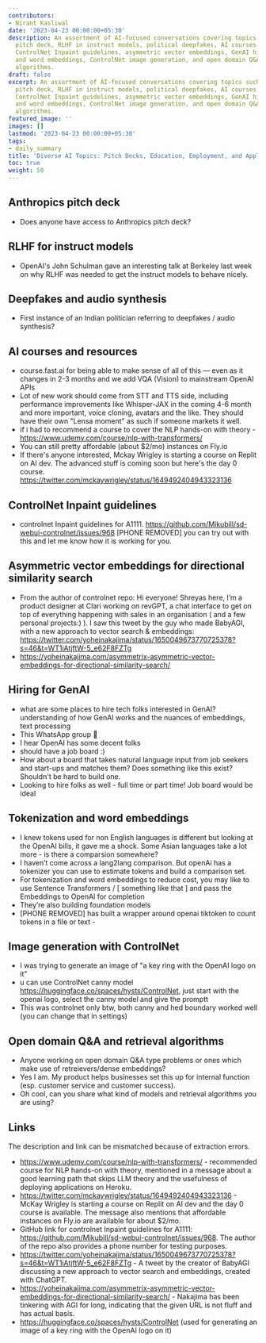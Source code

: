 ```yaml
---
contributors:
- Nirant Kasliwal
date: '2023-04-23 00:00:00+05:30'
description: An assortment of AI-focused conversations covering topics such as Anthropics
  pitch deck, RLHF in instruct models, political deepfakes, AI courses and resources,
  ControlNet Inpaint guidelines, asymmetric vector embeddings, GenAI hiring, tokenization
  and word embeddings, ControlNet image generation, and open domain Q&A and retrieval
  algorithms.
draft: false
excerpt: An assortment of AI-focused conversations covering topics such as Anthropics
  pitch deck, RLHF in instruct models, political deepfakes, AI courses and resources,
  ControlNet Inpaint guidelines, asymmetric vector embeddings, GenAI hiring, tokenization
  and word embeddings, ControlNet image generation, and open domain Q&A and retrieval
  algorithms.
featured_image: ''
images: []
lastmod: '2023-04-23 00:00:00+05:30'
tags:
- daily_summary
title: 'Diverse AI Topics: Pitch Decks, Education, Employment, and Applications'
toc: true
weight: 50
---
```


## Anthropics pitch deck
- Does anyone have access to Anthropics pitch deck?

## RLHF for instruct models
- OpenAI's John Schulman gave an interesting talk at Berkeley last week on why RLHF was needed to get the instruct models to behave nicely.

## Deepfakes and audio synthesis
- First instance of an Indian politician referring to deepfakes / audio synthesis?

## AI courses and resources
- course.fast.ai for being able to make sense of all of this — even as it changes in 2-3 months and we add VQA (Vision) to mainstream OpenAI APIs
- Lot of new work should come from STT and TTS side, including performance improvements like Whisper-JAX in the coming 4-6 month and more important, voice cloning, avatars and the like. They should have their own "Lensa moment" as such if someone markets it well.
- if i had to recommend a course to cover the NLP hands-on with theory - https://www.udemy.com/course/nlp-with-transformers/
- You can still pretty affordable (about $2/mo) instances on Fly.io
- If there's anyone interested, Mckay Wrigley is starting a course on Replit on AI dev. The advanced stuff is coming soon but here's the day 0 course. https://twitter.com/mckaywrigley/status/1649492404943323136

## ControlNet Inpaint guidelines
- controlnet Inpaint guidelines for A1111. https://github.com/Mikubill/sd-webui-controlnet/issues/968 [PHONE REMOVED] you can try out with this and let me know how it is working for you.

## Asymmetric vector embeddings for directional similarity search
- From the author of controlnet repo: Hi everyone! Shreyas here, I’m a product designer at Clari working on revGPT, a chat interface to get on top of everything happening with sales in an organisation ( and a few personal projects:) ). I saw this tweet by the guy who made BabyAGI, with a new approach to vector search & embeddings: https://twitter.com/yoheinakajima/status/1650049673770725378?s=46&t=WT1iAtjftW-5_e62F8FZTg
- https://yoheinakajima.com/asymmetrix-asymmetric-vector-embeddings-for-directional-similarity-search/

## Hiring for GenAI
- what are some places to hire tech folks interested in GenAI? understanding of how GenAI works and the nuances of embeddings, text processing
- This WhatsApp group 🙈
- I hear OpenAI has some decent folks
- should have a job board :)
- How about a board that takes natural language input from job seekers and start-ups and matches them? Does something like this exist? Shouldn't be hard to build one.
- Looking to hire folks as well - full time or part time! Job board would be ideal

## Tokenization and word embeddings
- I knew tokens used for non English languages is different but looking at the OpenAI bills, it gave me a shock. Some Asian languages take a lot more - is there a comparsion somewhere?
- I haven’t come across a lang2lang comparison. But openAi has a tokenizer you can use to estimate tokens and build a comparison set.
- For tokenization and word embeddings to reduce cost, you may like to use Sentence Transformers / [ something like that ] and pass the Embeddings to OpenAI for completion
- They’re also building foundation models
- [PHONE REMOVED] has built a wrapper around openai tiktoken to count tokens in a file or text -

## Image generation with ControlNet
- I was trying to generate an image of "a key ring with the OpenAI logo on it"
- u can use ControlNet canny model https://huggingface.co/spaces/hysts/ControlNet, just start with the openai logo, select the canny model and give the promptt
- This was controlnet only btw, both canny and hed boundary worked well (you can change that in settings)

## Open domain Q&A and retrieval algorithms
- Anyone working on open domain Q&A type problems or ones which make use of retreievers/dense embeddings?
- Yes I am. My product helps businesses set this up for internal function (esp. customer service and customer success).
- Oh cool, can you share what kind of models and retrieval algorithms you are using?

## Links
The description and link can be mismatched because of extraction errors.

- https://www.udemy.com/course/nlp-with-transformers/ - recommended course for NLP hands-on with theory, mentioned in a message about a good learning path that skips LLM theory and the usefulness of deploying applications on Heroku.
- https://twitter.com/mckaywrigley/status/1649492404943323136 - McKay Wrigley is starting a course on Replit on AI dev and the day 0 course is available. The message also mentions that affordable instances on Fly.io are available for about $2/mo.
- GitHub link for controlnet Inpaint guidelines for A1111: https://github.com/Mikubill/sd-webui-controlnet/issues/968. The author of the repo also provides a phone number for testing purposes.
- https://twitter.com/yoheinakajima/status/1650049673770725378?s=46&t=WT1iAtjftW-5_e62F8FZTg - A tweet by the creator of BabyAGI discussing a new approach to vector search and embeddings, created with ChatGPT.
- https://yoheinakajima.com/asymmetrix-asymmetric-vector-embeddings-for-directional-similarity-search/ - Nakajima has been tinkering with AGI for long, indicating that the given URL is not fluff and has actual basis.
- https://huggingface.co/spaces/hysts/ControlNet (used for generating an image of a key ring with the OpenAI logo on it)